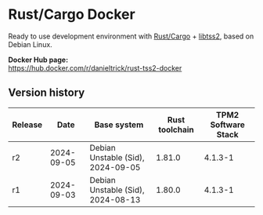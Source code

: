 Rust/Cargo Docker
=================

Ready to use development environment with [Rust/Cargo](https://www.rust-lang.org/) + [libtss2](https://github.com/tpm2-software/tpm2-tss), based on Debian Linux.

**Docker Hub page:**  
<https://hub.docker.com/r/danieltrick/rust-tss2-docker>


Version history
---------------

| **Release** | **Date**   | **Base system**                   | **Rust toolchain** | **TPM2 Software Stack** |
| ----------- | ---------- | --------------------------------- | ------------------ | ----------------------- |
| r2          | 2024-09-05 | Debian Unstable (Sid), 2024-09-05 | 1.81.0             | 4.1.3-1                 |
| r1          | 2024-09-03 | Debian Unstable (Sid), 2024-08-13 | 1.80.0             | 4.1.3-1                 |
